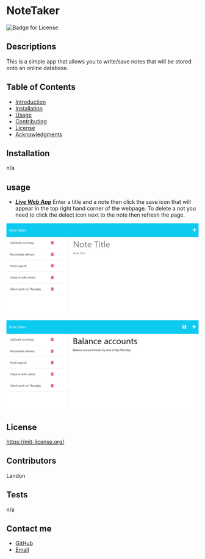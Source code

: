 # NoteTaker

![Badge for License](https://shields.io/badge/license-MIT-purple.svg)

## Descriptions

This is a simple app that allows you to write/save notes that will be stored onto an online database.

## Table of Contents

- [Introduction](#introduction)
- [Installation](#installation)
- [Usage](#usage)
- [Contributing](#contributors)
- [License](#license)
- [Acknowledgments](#acknowledgments)

## Installation

n/a

## usage

- [**_Live Web App_**](https://notetakerwiz-c99fdb6b807c.herokuapp.com/notes)
  Enter a title and a note then click the save icon that will appear in the top right hand corner of the webpage. To delete a not you need to click the delect icon next to the note then refresh the page.

![sc1](./Assets/11-express-homework-demo-01.png)

![sc2](./Assets/11-express-homework-demo-02.png)

## License

https://mit-license.org/

## Contributors

Landon

## Tests

n/a

## Contact me

- [GitHub](https.github.com/KingKonaTheFirst)
- [Email](kingkonathefirst@gmail.com)
